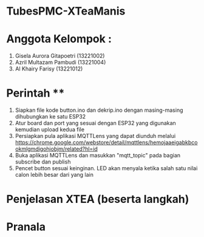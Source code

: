 # TubesPMC-XTeaManis
# Anggota Kelompok :
1. Gisela Aurora Gitapoetri (13221002)
2. Azril Multazam Pambudi (13221004)
3. Al Khairy Farisy (13221012)
# Perintah **
1. Siapkan file kode button.ino dan dekrip.ino dengan masing-masing dihubungkan ke satu ESP32
2. Atur board dan port yang sesuai dengan ESP32 yang digunakan kemudian upload kedua file
3. Persiapkan pula aplikasi MQTTLens yang dapat diunduh melalui https://chrome.google.com/webstore/detail/mqttlens/hemojaaeigabkbcookmlgmdigohjobjm/related?hl=id
4. Buka aplikasi MQTTLens dan masukkan "mqtt_topic" pada bagian subscribe dan publish
5. Pencet button sesuai keinginan. LED akan menyala ketika salah satu nilai calon lebih besar dari yang lain

# Penjelasan XTEA (beserta langkah)
# Pranala
